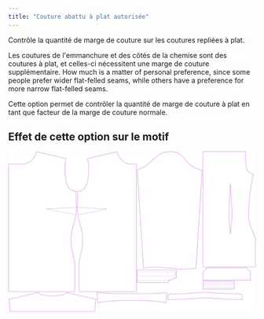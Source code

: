 ```yaml
---
title: "Couture abattu à plat autorisée"
---
```


Contrôle la quantité de marge de couture sur les coutures repliées à plat.

Les coutures de l'emmanchure et des côtés de la chemise sont des coutures à plat, et celles-ci nécessitent une marge de couture supplémentaire. How much is a matter of personal preference, since some people prefer wider flat-felled seams, while others have a preference for more narrow flat-felled seams.

Cette option permet de contrôler la quantité de marge de couture à plat en tant que facteur de la marge de couture normale.

## Effet de cette option sur le motif

![Cette image montre l'effet de cette option en superposant plusieurs variantes qui ont une valeur différente pour cette option](simone_ffsa_sample.svg "Effet de cette option sur le motif")
